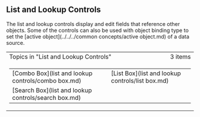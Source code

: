 ## List and Lookup Controls

The list and lookup controls display and edit fields that reference other objects. Some of the controls can also be used with object binding type to set the [active object](../../../common concepts/active object.md) of a data source.

<table cellpadding="0" cellspacing="0" width="100%" class="cdclvSuggestTable">

<tbody>

<tr>

<td width="100%" class="cdclvSuggestTitle">Topics in "List and Lookup Controls"</td>

<td class="cdclvSuggestTitle"><nobr>3 items</nobr></td>

</tr>

<tr>

<td class="cdclvCategoryCont" colspan="2">

<table cellpadding="0" cellspacing="0" width="100%">

<tbody>

<tr>

<td valign="top" class="cdclvCategoryCol1">[Combo Box](list and lookup controls/combo box.md)</td>

<td valign="top" class="cdclvCategoryCol2">[List Box](list and lookup controls/list box.md)</td>

</tr>

<tr class="cdclvCategoryRowAlt">

<td valign="top" class="cdclvCategoryCol1">[Search Box](list and lookup controls/search box.md)</td>

<td valign="top" class="cdclvCategoryCol2"></td>

</tr>

</tbody>

</table>

</td>

</tr>

</tbody>

</table>